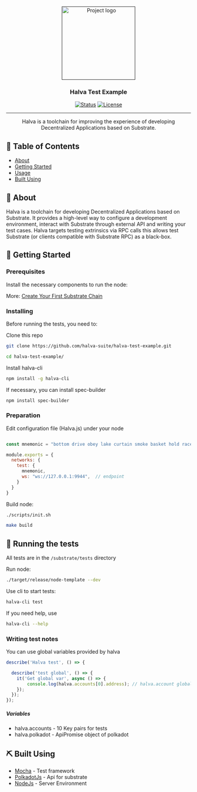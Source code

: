 <p align="center">
  <a href="" rel="noopener">
 <img width=200px height=200px src="https://avatars1.githubusercontent.com/u/67451441?s=200&v=4" alt="Project logo"></a>
</p>

<h3 align="center">Halva Test Example</h3>

<div align="center">

[![Status](https://img.shields.io/badge/status-active-success.svg)]()
[![License](https://img.shields.io/badge/license-MIT-blue.svg)](/LICENSE)

</div>

---

<p align="center"> Halva is a toolchain for improving the experience of developing Decentralized Applications based on Substrate. 
    <br> 
</p>

## 📝 Table of Contents

- [About](#about)
- [Getting Started](#getting_started)
- [Usage](#usage)
- [Built Using](#built_using)

## 🧐 About <a name = "about"></a>

Halva is a toolchain for developing Decentralized Applications based on Substrate. It provides a high-level way to configure a development environment, interact with Substrate through external API and writing your test cases. Halva targets testing extrinsics via RPC calls this allows test Substrate (or clients compatible with Substrate RPC) as a black-box.

## 🏁 Getting Started <a name = "getting_started"></a>


### Prerequisites

Install the necessary components to run the node:

More: [Create Your First Substrate Chain](https://substrate.dev/docs/en/tutorials/create-your-first-substrate-chain/)


### Installing

Before running the tests, you need to:

Clone this repo

```bash
git clone https://github.com/halva-suite/halva-test-example.git

cd halva-test-example/
```

Install halva-cli

```bash
npm install -g halva-cli
```

If necessary, you can install spec-builder

```bash
npm install spec-builder
```

### Preparation
	
Edit configuration file (Halva.js) under your node

```javascript

const mnemonic = "bottom drive obey lake curtain smoke basket hold race lonely fit walk";  

module.exports = {
  networks: {
    test: {
      mnemonic,
      ws: "ws://127.0.0.1:9944",  // endpoint
    }
  }
}

```

Build node:

```bash
./scripts/init.sh

make build
```

## 🔧 Running the tests <a name = "tests"></a>

All tests are in the ```/substrate/tests``` directory

Run node:

```bash
./target/release/node-template --dev
```

Use cli to start tests:

```bash
halva-cli test
```

If you need help, use 

```bash
halva-cli --help
```

### Writing test notes

You can use global variables provided by halva

```javascript
describe('Halva test', () => {

  describe('test global', () => {
    it('Get global var', async () => {
        console.log(halva.accounts[0].address); // halva.account global var
    });
  });
});
```

##### Variables

* halva.accounts - 10 Key pairs for tests
* halva.polkadot - ApiPromise object of polkadot



## ⛏️ Built Using <a name = "built_using"></a>

- [Mocha](https://mochajs.org/) - Test framework
- [PolkadotJs](https://polkadot.js.org/) - Api for substrate
- [NodeJs](https://nodejs.org/en/) - Server Environment
